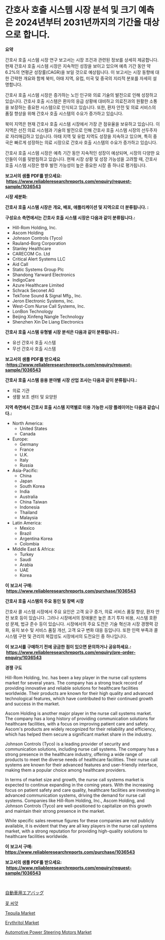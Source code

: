 <p><h1>간호사 호출 시스템 시장 분석 및 크기 예측은 2024년부터 2031년까지의 기간을 대상으로 합니다.</h1></p><p><strong>요약</strong></p>
<p><p>간호사 호출 시스템 시장 연구 보고서는 시장 조건과 관련된 정보를 상세히 제공합니다. 현재 간호사 호출 시스템 시장은 지속적인 성장을 보이고 있으며 예측 기간 동안 약 6.2%의 연평균 성장률(CAGR)을 보일 것으로 예상됩니다. 이 보고서는 시장 동향에 대한 간략한 개요와 함께 북미, 아태 지역, 유럽, 미국 및 중국의 지리적 분포를 자세히 설명합니다.</p><p>간호사 호출 시스템 시장은 증가하는 노인 인구와 의료 기술의 발전으로 인해 성장하고 있습니다. 간호사 호출 시스템은 환자의 응급 상황에 대비하고 의료진과의 원활한 소통을 보장하는 중요한 시스템으로 인식되고 있습니다. 또한, 환자 안전 및 의료 서비스의 품질 향상을 위해 간호사 호출 시스템의 수요가 증가하고 있습니다.</p><p>북미 지역은 현재 간호사 호출 시스템 시장에서 가장 큰 점유율을 보유하고 있습니다. 이 지역은 선진 의료 시스템과 기술의 발전으로 인해 간호사 호출 시스템 시장의 선두주자로 자리매김하고 있습니다. 아태 지역 및 유럽 지역도 성장을 지속하고 있으며, 특히 중국은 빠르게 성장하는 의료 시장으로 간호사 호출 시스템의 수요가 증가하고 있습니다.</p><p>간호사 호출 시스템 시장은 예측 기간 동안 지속적인 성장이 예상되며, 시장의 다양한 요인들이 이를 뒷받침하고 있습니다. 현재 시장 상황 및 성장 가능성을 고려할 때, 간호사 호출 시스템 시장은 향후 발전 가능성이 높은 중요한 시장 중 하나로 평가됩니다.</p></p>
<p><strong>보고서의 샘플 PDF를 받으세요: &nbsp;<a href="https://www.reliableresearchreports.com/enquiry/request-sample/1036543">https://www.reliableresearchreports.com/enquiry/request-sample/1036543</a></strong></p>
<p><strong>시장 세분화:</strong></p>
<p><strong> 간호사 호출 시스템 시장은 개요, 배포, 애플리케이션 및 지역으로 더 분류됩니다. :</strong></p>
<p><strong>구성요소 측면에서는 간호사 호출 시스템 시장은 다음과 같이 분류됩니다.:</strong></p>
<p><ul><li>Hill-Rom Holding, Inc.</li><li>Ascom Holding</li><li>Johnson Controls (Tyco)</li><li>Rauland-Borg Corporation</li><li>Stanley Healthcare</li><li>CARECOM Co. Ltd</li><li>Critical Alert Systems LLC</li><li>Aid Call</li><li>Static Systems Group Plc</li><li>Shandong Yarward Electronics</li><li>IndigoCare</li><li>Azure Healthcare Limited</li><li>Schrack Seconet AG</li><li>TekTone Sound & Signal Mfg., Inc.</li><li>Jeron Electronic Systems, Inc.</li><li>West-Com Nurse Call Systems, Inc.</li><li>LonBon Technology</li><li>Beijing Xinfeng Nangle Technology</li><li>Shenzhen Xin De Liang Electronics</li></ul></p>
<p><strong> 간호사 호출 시스템 유형별 시장 분석은 다음과 같이 분류됩니다.:</strong></p>
<p><ul><li>유선 간호사 호출 시스템</li><li>무선 간호사 호출 시스템</li></ul></p>
<p><strong>보고서의 샘플 PDF를 받으세요 :<a href="https://www.reliableresearchreports.com/enquiry/request-sample/1036543">https://www.reliableresearchreports.com/enquiry/request-sample/1036543</a></strong></p>
<p><strong> 간호사 호출 시스템 응용 분야별 시장 산업 조사는 다음과 같이 분류됩니다.:</strong></p>
<p><ul><li>의료 기관</li><li>생활 보조 센터 및 요양원</li></ul></p>
<p><strong>지역 측면에서 간호사 호출 시스템 지역별로 이용 가능한 시장 플레이어는 다음과 같습니다.:</strong></p>
<p><ul>
    <li>
        North America:
        <ul>
            <li>United States</li>
            <li>Canada</li>
        </ul>
    </li>
    <li>
        Europe:
        <ul>
            <li>Germany</li>
            <li>France</li>
            <li>U.K.</li>
            <li>Italy</li>
            <li>Russia</li>
        </ul>
    </li>
    <li>
        Asia-Pacific:
        <ul>
            <li>China</li>
            <li>Japan</li>
            <li>South Korea</li>
            <li>India</li>
            <li>Australia</li>
            <li>China Taiwan</li>
            <li>Indonesia</li>
            <li>Thailand</li>
            <li>Malaysia</li>
        </ul>
    </li>
    <li>
        Latin America:
        <ul>
            <li>Mexico</li>
            <li>Brazil</li>
            <li>Argentina Korea</li>
            <li>Colombia</li>
        </ul>
    </li>
    <li>
        Middle East & Africa:
        <ul>
            <li>Turkey</li>
            <li>Saudi</li>
            <li>Arabia</li>
            <li>UAE</li>
            <li>Korea</li>
        </ul>
    </li>
    </ul></p>
<p><strong>이 보고서 구매: &nbsp;<a href="https://www.reliableresearchreports.com/purchase/1036543">https://www.reliableresearchreports.com/purchase/1036543</a></strong></p>
<p><strong>간호사 호출 시스템의 주요 동인 및 장벽 시장</strong></p>
<p><p>간호사 콜 시스템 시장에서 주요 요인은 고객 요구 증가, 의료 서비스 품질 향상, 환자 안전 보호 등이 있습니다. 그러나 시장에서의 장애물은 높은 초기 투자 비용, 시스템 호환성 문제, 법규 준수 등이 있습니다. 시장에서의 주요 도전은 기술 혁신과 시장 경쟁력 강화, 유지 보수 및 서비스 품질 개선, 고객 요구 변화 대응 등입니다. 또한 인력 부족과 콜 시스템 구현 및 관리의 복잡성도 시장에서의 도전요인 중 하나입니다.</p></p>
<p><strong>이 보고서를 구매하기 전에 궁금한 점이 있으면 문의하거나 공유하세요.: &nbsp;<a href="https://www.reliableresearchreports.com/enquiry/pre-order-enquiry/1036543">https://www.reliableresearchreports.com/enquiry/pre-order-enquiry/1036543</a></strong></p>
<p><strong>경쟁 구도</strong></p>
<p><p>Hill-Rom Holding, Inc. has been a key player in the nurse call systems market for several years. The company has a strong track record of providing innovative and reliable solutions for healthcare facilities worldwide. Their products are known for their high quality and advanced technological features, which have contributed to their continued growth and success in the market.</p><p>Ascom Holding is another major player in the nurse call systems market. The company has a long history of providing communication solutions for healthcare facilities, with a focus on improving patient care and safety. Ascom's products are widely recognized for their reliability and efficiency, which has helped them secure a significant market share in the industry.</p><p>Johnson Controls (Tyco) is a leading provider of security and communication solutions, including nurse call systems. The company has a strong presence in the healthcare industry, offering a wide range of products to meet the diverse needs of healthcare facilities. Their nurse call systems are known for their advanced features and user-friendly interface, making them a popular choice among healthcare providers.</p><p>In terms of market size and growth, the nurse call systems market is expected to continue expanding in the coming years. With the increasing focus on patient safety and care quality, healthcare facilities are investing in advanced communication systems, driving the demand for nurse call systems. Companies like Hill-Rom Holding, Inc., Ascom Holding, and Johnson Controls (Tyco) are well-positioned to capitalize on this growth and maintain their strong presence in the market.</p><p>While specific sales revenue figures for these companies are not publicly available, it is evident that they are all key players in the nurse call systems market, with a strong reputation for providing high-quality solutions to healthcare facilities worldwide.</p></p>
<p><strong>이 보고서 구매: &nbsp; <a href="https://www.reliableresearchreports.com/purchase/1036543">https://www.reliableresearchreports.com/purchase/1036543</a></strong></p>
<p><strong>보고서의 샘플 PDF를 받으세요: &nbsp;<a href="https://www.reliableresearchreports.com/enquiry/request-sample/1036543">https://www.reliableresearchreports.com/enquiry/request-sample/1036543</a></strong><strong></strong></p>
<p>&nbsp;</p>
<p><p><a href="https://github.com/hilmi-2a/Market-Research-Report-List-1/blob/main/597160217331.md">自動車用エアバッグ</a></p><p><a href="https://github.com/nuekbpymrrz5/Market-Research-Report-List-1/blob/main/114704716021.md">꽃 씨앗</a></p><p><a href="https://github.com/castoriffic/Market-Research-Report-List-4/blob/main/tequila-market.md">Tequila Market</a></p><p><a href="https://github.com/yoshih12/Market-Research-Report-List-2/blob/main/erythritol-market.md">Erythritol Market</a></p><p><a href="https://issuu.com/reportprime-2/docs/automotive-power-steering-motors-market-size-2030.">Automotive Power Steering Motors Market</a></p></p>